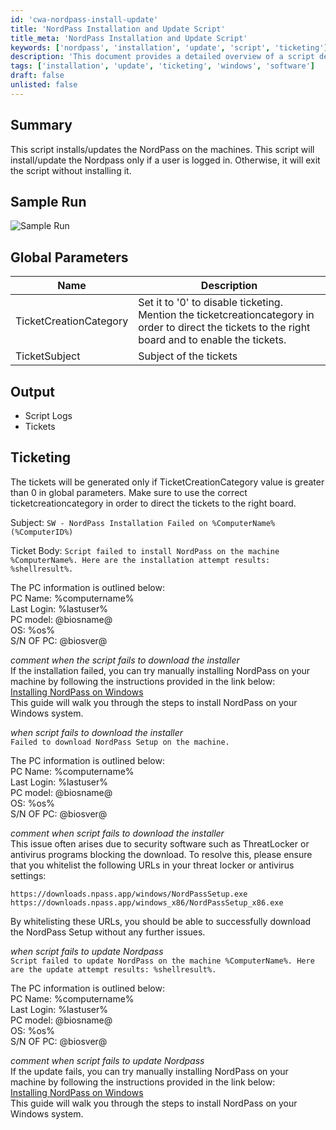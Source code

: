 ```yaml
---
id: 'cwa-nordpass-install-update'
title: 'NordPass Installation and Update Script'
title_meta: 'NordPass Installation and Update Script'
keywords: ['nordpass', 'installation', 'update', 'script', 'ticketing']
description: 'This document provides a detailed overview of a script designed to install or update NordPass on machines. It includes global parameters, output details, ticketing information, and troubleshooting steps for common issues encountered during installation or update processes.'
tags: ['installation', 'update', 'ticketing', 'windows', 'software']
draft: false
unlisted: false
---
```

## Summary

This script installs/updates the NordPass on the machines. This script will install/update the Nordpass only if a user is logged in. Otherwise, it will exit the script without installing it.

## Sample Run

![Sample Run](5078775/docs/13867978/images/20257850)

## Global Parameters

| Name                     | Description                                                                                                                                                                           |
|--------------------------|---------------------------------------------------------------------------------------------------------------------------------------------------------------------------------------|
| TicketCreationCategory    | Set it to '0' to disable ticketing. Mention the ticketcreationcategory in order to direct the tickets to the right board and to enable the tickets.                                  |
| TicketSubject            | Subject of the tickets                                                                                                                                                                 |

## Output

- Script Logs
- Tickets

## Ticketing

The tickets will be generated only if TicketCreationCategory value is greater than 0 in global parameters. Make sure to use the correct ticketcreationcategory in order to direct the tickets to the right board.

Subject: `SW - NordPass Installation Failed on %ComputerName%(%ComputerID%)`

Ticket Body: `Script failed to install NordPass on the machine %ComputerName%. Here are the installation attempt results: %shellresult%.`

The PC information is outlined below:  
PC Name: %computername%  
Last Login: %lastuser%  
PC model: @biosname@  
OS: %os%  
S/N OF PC: @biosver@  

*comment when the script fails to download the installer*  
If the installation failed, you can try manually installing NordPass on your machine by following the instructions provided in the link below:  
[Installing NordPass on Windows](https://support.nordpass.com/hc/en-us/articles/360004799257-Installing-NordPass-on-Windows)  
This guide will walk you through the steps to install NordPass on your Windows system.

*when script fails to download the installer*  
`Failed to download NordPass Setup on the machine.`

The PC information is outlined below:  
PC Name: %computername%  
Last Login: %lastuser%  
PC model: @biosname@  
OS: %os%  
S/N OF PC: @biosver@  

*comment when script fails to download the installer*  
This issue often arises due to security software such as ThreatLocker or antivirus programs blocking the download. To resolve this, please ensure that you whitelist the following URLs in your threat locker or antivirus settings:

```
https://downloads.npass.app/windows/NordPassSetup.exe  
https://downloads.npass.app/windows_x86/NordPassSetup_x86.exe
```

By whitelisting these URLs, you should be able to successfully download the NordPass Setup without any further issues.

*when script fails to update Nordpass*  
`Script failed to update NordPass on the machine %ComputerName%. Here are the update attempt results: %shellresult%.`

The PC information is outlined below:  
PC Name: %computername%  
Last Login: %lastuser%  
PC model: @biosname@  
OS: %os%  
S/N OF PC: @biosver@  

*comment when script fails to update Nordpass*  
If the update fails, you can try manually installing NordPass on your machine by following the instructions provided in the link below:  
[Installing NordPass on Windows](https://support.nordpass.com/hc/en-us/articles/360004799257-Installing-NordPass-on-Windows)  
This guide will walk you through the steps to install NordPass on your Windows system.


